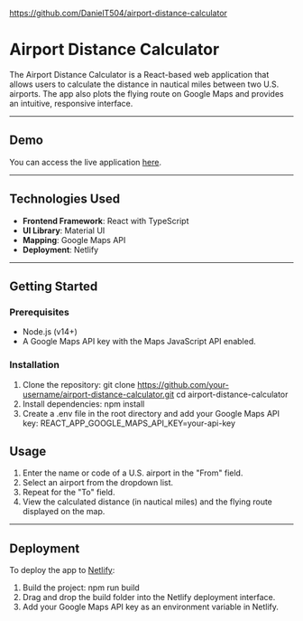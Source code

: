 https://github.com/DanielT504/airport-distance-calculator

# **Airport Distance Calculator**

The Airport Distance Calculator is a React-based web application that allows users to calculate the distance in nautical miles between two U.S. airports. The app also plots the flying route on Google Maps and provides an intuitive, responsive interface.

---

## **Demo**
You can access the live application [here](https://your-netlify-url.netlify.app).

---

## **Technologies Used**
- **Frontend Framework**: React with TypeScript  
- **UI Library**: Material UI  
- **Mapping**: Google Maps API  
- **Deployment**: Netlify  

---

## **Getting Started**

### **Prerequisites**
- Node.js (v14+)
- A Google Maps API key with the Maps JavaScript API enabled.

### **Installation**
1. Clone the repository:
   git clone https://github.com/your-username/airport-distance-calculator.git
   cd airport-distance-calculator
2. Install dependencies:
   npm install
3. Create a .env file in the root directory and add your Google Maps API key:
   REACT_APP_GOOGLE_MAPS_API_KEY=your-api-key

## **Usage**
1. Enter the name or code of a U.S. airport in the "From" field.
2. Select an airport from the dropdown list.
3. Repeat for the "To" field.
4. View the calculated distance (in nautical miles) and the flying route displayed on the map.

---

## **Deployment**
To deploy the app to [Netlify](https://www.netlify.com/):
1. Build the project:
   npm run build
2. Drag and drop the build folder into the Netlify deployment interface.
3. Add your Google Maps API key as an environment variable in Netlify.